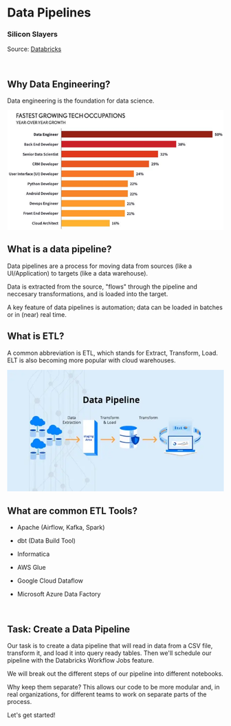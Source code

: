 # Data Pipelines
### Silicon Slayers

Source: [Databricks](https://docs.databricks.com/en/getting-started/data-pipeline-get-started.html)

<br>

## Why Data Engineering? 
Data engineering is the foundation for data science.

![Data Science Venn Diagram](Data_Engineering.png)


## What is a data pipeline? 
Data pipelines are a process for moving data from sources (like a UI/Application) to targets (like a data warehouse). 

Data is extracted from the source, "flows" through the pipeline and neccesary transformations, and is loaded into the target. 

A key feature of data pipelines is automation; data can be loaded in batches or in (near) real time. 

## What is ETL? 
A common abbreviation is ETL, which stands for Extract, Transform, Load. ELT is also becoming more popular with cloud warehouses. 

![ETL Diagram](data-pipeline.png)

## What are common ETL Tools? 
- Apache (Airflow, Kafka, Spark)  
- dbt (Data Build Tool)  
- Informatica  

- AWS Glue  
- Google Cloud Dataflow  
- Microsoft Azure Data Factory  


<br>

## Task: Create a Data Pipeline
Our task is to create a data pipeline that will read in data from a CSV file, transform it, and load it into query ready tables. Then we'll schedule our pipeline with the Databricks Workflow Jobs feature.

We will break out the different steps of our pipeline into different notebooks. 

Why keep them separate? This allows our code to be more modular and, in real organizations, for different teams to work on separate parts of the process. 

Let's get started! 
